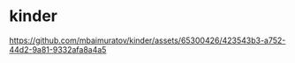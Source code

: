 # kinder

https://github.com/mbaimuratov/kinder/assets/65300426/423543b3-a752-44d2-9a81-9332afa8a4a5
